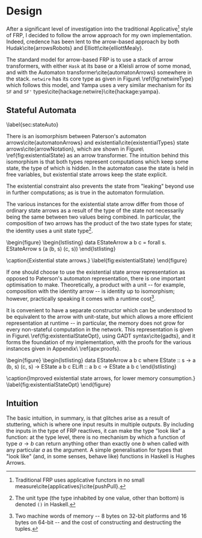 Design
======

After a significant level of investigation into the traditional
Applicative[^1] style of FRP, I decided to follow the arrow approach
for my own implementation.  Indeed, credence has been lent to the
arrow-based approach by both Hudak\cite{arrowsRobots} and
Elliott\cite{elliottMealy}.

The standard model for arrow-based FRP is to use a stack of arrow
transformers, with either `Hask` at its base or a Kleisli arrow of
some monad, and with the Automaton transformer\cite{automatonArrows}
somewhere in the stack. `netwire` has its core type as given
in Figure\ \ref{fig:netwireType} which follows this model,
and Yampa uses a very similar mechanism for its `SF` and `SF'`
types\cite{hackage:netwire}\cite{hackage:yampa}.

[^1]: Traditional FRP uses applicative functors in no small
measure\cite{applicatives}\cite{pushPull}.

Stateful Automata
-----------------

\label{sec:stateAuto}

There is an isomorphism between Paterson's automaton
arrows\cite{automatonArrows} and existential\cite{existentialTypes}
state arrows\cite{arrowNotation}, which are shown in
Figure\ \ref{fig:existentialState} as an arrow transformer. The intuition
behind this isomorphism is that both types represent computations
which keep some state, the type of which is hidden. In the automaton
case the state is held in free variables, but existential state arrows
keep the state explicit.

The existential constraint also prevents the state from "leaking"
beyond use in further computations; as is true in the automaton
formulation.

The various instances for the existential state arrow differ from
those of ordinary state arrows as a result of the type of the state
not necessarily being the same between two values being combined.
In particular, the composition of two arrows has the product of the
two state types for state; the identity uses a unit state type[^unit].

[^unit]: The unit type (the type inhabited by one value, other than bottom) is
denoted `()` in Haskell.

\begin{figure}
\begin{lstlisting}
data EStateArrow a b c = forall s. EStateArrow s (a (b, s) (c, s))
\end{lstlisting}

\caption{Existential state arrows.}
\label{fig:existentialState}
\end{figure}

If one should choose to use the existential state arrow representation as
opposed to Paterson's automaton representation, there is one important
optimisation to make. Theoretically, a product with a unit -- for example,
composition with the identity arrow -- is identity up to isomorphism; however,
practically speaking it comes with a runtime cost[^cost].

It is convenient to have a separate constructor which can be
understood to be equivalent to the arrow with unit-state, but which
allows a more efficient representation at runtime -- in particular,
the memory does not grow for every non-stateful computation in the
network. This representation is given in
Figure\ \ref{fig:existentialStateOpt}, using GADT syntax\cite{gadts},
and it forms the foundation of my implementation, with the proofs
for the various instances given in Appendix\ \ref{apx:proofs}.

\begin{figure}
\begin{lstlisting}
data EStateArrow a b c where
  EState :: s -> a (b, s) (c, s) -> EState a b c
  ELift  :: a b c                -> EState a b c
\end{lstlisting}

\caption{Improved existential state arrows, for lower memory consumption.}
\label{fig:existentialStateOpt}
\end{figure}

[^cost]: Two machine words of memory -- 8 bytes on 32-bit platforms and 16 bytes on 64-bit -- and the cost of constructing and destructing the tuples.

Intuition
---------

The basic intuition, in summary, is that glitches arise as a result
of stuttering, which is where one input results in multiple outputs.
By including the inputs in the type of FRP reactives, it can make
the type "look like" a function: at the type level, there is no
mechanism by which a function of type $a \to b$ can return anything
other than exactly one $b$ when called with any particular $a$ as
the argument. A simple generalisation for types that "look like"
(and, in some senses, behave like) functions in Haskell is Hughes
Arrows.

